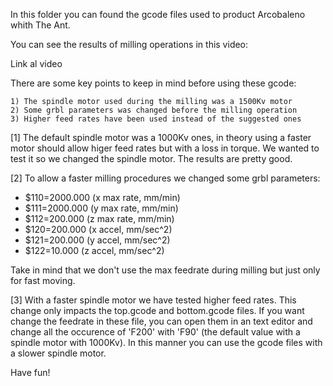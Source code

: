 In this folder you can found the gcode files used to product Arcobaleno whith The Ant.

You can see the results of milling operations in this video:

Link al video

There are some key points to keep in mind before using these gcode:

	1) The spindle motor used during the milling was a 1500Kv motor
	2) Some grbl parameters was changed before the milling operation
	3) Higher feed rates have been used instead of the suggested ones

[1] The default spindle motor was a 1000Kv ones, in theory using a faster motor should allow higer feed rates but with a loss in torque.
We wanted to test it so we changed the spindle motor. The results are pretty good.
   
[2] To allow a faster milling procedures we changed some grbl parameters:

- $110=2000.000 (x max rate, mm/min)
- $111=2000.000 (y max rate, mm/min)
- $112=200.000 (z max rate, mm/min)
- $120=200.000 (x accel, mm/sec^2)
- $121=200.000 (y accel, mm/sec^2)
- $122=10.000 (z accel, mm/sec^2)

Take in mind that we don't use the max feedrate during milling but just only for fast moving.

[3] With a faster spindle motor we have tested higher feed rates.
This change only impacts the top.gcode and bottom.gcode files.
If you want change the feedrate in these file, you can open them in an text editor and change all the occurence of 'F200' with 'F90' (the default value with a spindle motor with 1000Kv).
In this manner you can use the gcode files with a slower spindle motor.

Have fun!
